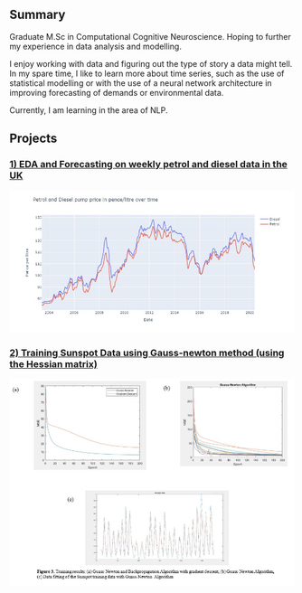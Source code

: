 ## Summary

Graduate M.Sc in Computational Cognitive Neuroscience. Hoping to further my experience in data analysis and modelling.

I enjoy working with data and figuring out the type of story a data might tell. In my spare time, I like to learn more about time series, such as the use of statistical modelling or with the use of a neural network architecture in improving forecasting of demands or environmental data.

Currently, I am learning in the area of NLP.

## Projects

### <a href="https://nyanonyan.github.io/-EDA-and-Forecasting-on-weekly-petrol-and-diesel-data/">1) EDA and Forecasting on weekly petrol and diesel data in the UK</a>

<img src="images/Petrol and Diesel pump price graph.JPG" width="650">


### <a href="https://nyanonyan.github.io/Gauss-Newton-Method-Algorithm/">2) Training Sunspot Data using Gauss-newton method (using the Hessian matrix)</a>

<img src="images/Final_results.jpg" width="650">
